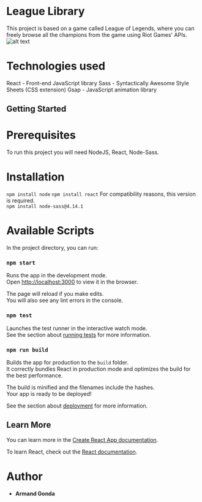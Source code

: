 # League Library

This project is based on a game called League of Legends, where you can freely browse all the champions from the game using Riot Games' APIs.
![alt text](https://i.gyazo.com/5ec8d9f237a400fb27fe882fd28898c9.jpg)
# Technologies used

React - Front-end JavaScript library
Sass - Syntactically Awesome Style Sheets (CSS extension)
Gsap - JavaScript animation library

## Getting Started
# Prerequisites

To run this project you will need NodeJS, React, Node-Sass.
# Installation

``` npm install node ```
``` npm install react ```
For compatibility reasons, this version is required.\
``` npm install node-sass@4.14.1 ``` 

# Available Scripts

In the project directory, you can run:

### `npm start`

Runs the app in the development mode.\
Open [http://localhost:3000](http://localhost:3000) to view it in the browser.

The page will reload if you make edits.\
You will also see any lint errors in the console.

### `npm test`

Launches the test runner in the interactive watch mode.\
See the section about [running tests](https://facebook.github.io/create-react-app/docs/running-tests) for more information.

### `npm run build`

Builds the app for production to the `build` folder.\
It correctly bundles React in production mode and optimizes the build for the best performance.

The build is minified and the filenames include the hashes.\
Your app is ready to be deployed!

See the section about [deployment](https://facebook.github.io/create-react-app/docs/deployment) for more information.

## Learn More

You can learn more in the [Create React App documentation](https://facebook.github.io/create-react-app/docs/getting-started).

To learn React, check out the [React documentation](https://reactjs.org/).

# Author

* **Armand Gonda**